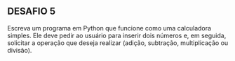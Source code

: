 ## DESAFIO 5
Escreva um programa em Python que funcione como uma calculadora simples. Ele deve pedir ao usuário para inserir dois números e, em seguida, solicitar a operação que deseja realizar (adição, subtração, multiplicação ou divisão).